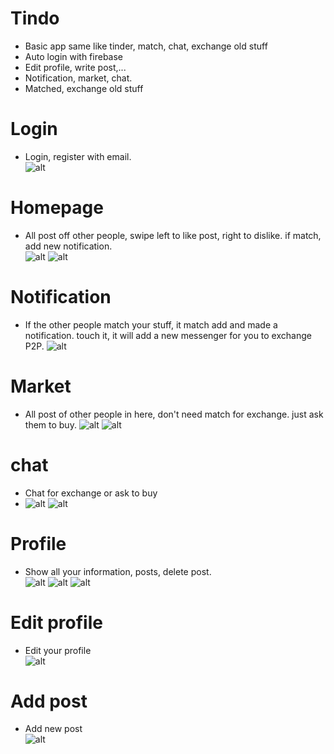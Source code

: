 # Tindo
- Basic app same like tinder, match, chat, exchange old stuff
- Auto login with firebase
- Edit profile, write post,...
- Notification, market, chat.
- Matched, exchange old stuff


###

# Login
- Login, register with email.                                                                           
 ![alt](https://firebasestorage.googleapis.com/v0/b/trade-50f47.appspot.com/o/271783465_1072213800246005_8797211957612358744_n.jpg?alt=media&token=f30f6ecd-4861-49f2-988b-c12a9e06623d)
# Homepage
- All post off other people, swipe left to like post, right to dislike. if match, add new notification.  
![alt](https://firebasestorage.googleapis.com/v0/b/trade-50f47.appspot.com/o/271388390_289727199883802_4289307783649281663_n.jpg?alt=media&token=c667f75e-7d37-4fdc-a2e7-6d73d0f2b1e9)
![alt](https://firebasestorage.googleapis.com/v0/b/trade-50f47.appspot.com/o/271384213_667022014739425_1935766039238644422_n.jpg?alt=media&token=50bfbfc3-413d-446d-8e10-fbc825bd4e66)
  
# Notification
- If the other people match your stuff, it match add and made a notification. touch it, it will add a new messenger for you to exchange P2P.
    ![alt](https://firebasestorage.googleapis.com/v0/b/trade-50f47.appspot.com/o/270693807_1656835257995972_2824802478075867501_n.jpg?alt=media&token=77d40d24-93e7-4b30-bba6-5b3d3225badb)
# Market
- All post of other people in here, don't need match for exchange. just ask them to buy.
  ![alt](https://firebasestorage.googleapis.com/v0/b/trade-50f47.appspot.com/o/271192494_912470559636026_4743075734136044238_n.jpg?alt=media&token=43b9723a-82ba-4a89-9931-f762802478a5)
  ![alt](https://firebasestorage.googleapis.com/v0/b/trade-50f47.appspot.com/o/270317427_454025149509520_2052011548577564839_n.jpg?alt=media&token=047611d6-6e98-45d5-8474-172dcf60f51d)
# chat
- Chat for exchange or ask to buy                                                      
- ![alt](https://firebasestorage.googleapis.com/v0/b/trade-50f47.appspot.com/o/271047127_661909584937348_3292652047291491869_n.jpg?alt=media&token=723796a6-247d-4e32-93a0-ce03c1dc5507)
  ![alt](https://firebasestorage.googleapis.com/v0/b/trade-50f47.appspot.com/o/270085827_1260087524498975_5626419952004449904_n.jpg?alt=media&token=0de613fd-437e-4b82-a550-3aff3bbd9f69)
# Profile
- Show all your information, posts, delete post.                                        
  ![alt](https://firebasestorage.googleapis.com/v0/b/trade-50f47.appspot.com/o/270569397_475669713984653_3850379695577674895_n.jpg?alt=media&token=f52c118d-dd43-4d57-8fe8-b12e5d3eb628)
  ![alt](https://firebasestorage.googleapis.com/v0/b/trade-50f47.appspot.com/o/269863756_4844688208923480_9038487377725265758_n.jpg?alt=media&token=970f565e-3320-4374-beca-adcc40b48742)
  ![alt](https://firebasestorage.googleapis.com/v0/b/trade-50f47.appspot.com/o/270214389_598949641198050_2626801568235802688_n.jpg?alt=media&token=1266f323-cfeb-4584-b38d-e0ca208c405a)
# Edit profile
- Edit your profile                                                                     
  ![alt](https://firebasestorage.googleapis.com/v0/b/trade-50f47.appspot.com/o/270780871_1557896407921326_5792751813755953316_n.jpg?alt=media&token=917db393-3602-491b-af9e-224368a51ed9)
# Add post
- Add new post                                                                      
![alt](https://firebasestorage.googleapis.com/v0/b/trade-50f47.appspot.com/o/267329437_323551879658642_6086756978827890332_n.jpg?alt=media&token=0622bd81-b65d-4e57-9f78-77240a2d4c91)
  
